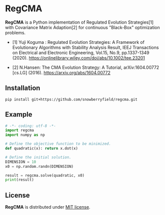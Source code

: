 # RegCMA
**RegCMA** is a Python implementation of Regulated Evolution Strategies[1] with Covariance Matrix Adaption[2] for continuous "Black-Box" optimization problems.

- [1] Yuji Koguma : Regulated Evolution Strategies: A Framework of Evolutionary Algorithms with Stability Analysis Result, IEEJ Transactions on Electrical and Electronic Engineering, Vol.15, No.9, pp.1337-1349 (2020).
https://onlinelibrary.wiley.com/doi/abs/10.1002/tee.23201

- [2]  N.Hansen: The CMA Evolution Strategy: A Tutorial, arXiv:1604.00772 [cs.LG] (2016). 
https://arxiv.org/abs/1604.00772

## Installation
```
pip install git+https://github.com/snowberryfield/regcma.git
```

## Example
```python
# -*- coding: utf-8 -*-
import regcma
import numpy as np

# Define the objective function to be minimized.
def quadratic(x): return x.dot(x)

# Define the initial solution.
DIMENSION = 10
x0 = np.random.randn(DIMENSION)

result = regcma.solve(quadratic, x0)
print(result)
```


## License
**RegCMA** is distributed under [MIT license](https://opensource.org/licenses/MIT).
